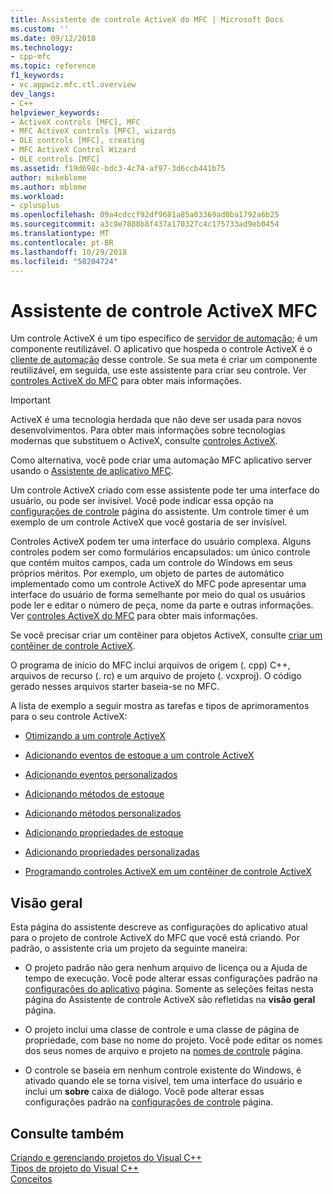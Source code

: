 ```yaml
---
title: Assistente de controle ActiveX do MFC | Microsoft Docs
ms.custom: ''
ms.date: 09/12/2018
ms.technology:
- cpp-mfc
ms.topic: reference
f1_keywords:
- vc.appwiz.mfc.ctl.overview
dev_langs:
- C++
helpviewer_keywords:
- ActiveX controls [MFC], MFC
- MFC ActiveX controls [MFC], wizards
- OLE controls [MFC], creating
- MFC ActiveX Control Wizard
- OLE controls [MFC]
ms.assetid: f19d698c-bdc3-4c74-af97-3d6ccb441b75
author: mikeblome
ms.author: mblome
ms.workload:
- cplusplus
ms.openlocfilehash: 09a4cdccf92df9681a85a03369ad0ba1792a6b25
ms.sourcegitcommit: a3c9e7888b8f437a170327c4c175733ad9eb0454
ms.translationtype: MT
ms.contentlocale: pt-BR
ms.lasthandoff: 10/29/2018
ms.locfileid: "50204724"
---
```

# <a name="mfc-activex-control-wizard"></a>Assistente de controle ActiveX MFC

Um controle ActiveX é um tipo específico de [servidor de automação](../../mfc/automation-servers.md); é um componente reutilizável. O aplicativo que hospeda o controle ActiveX é o [cliente de automação](../../mfc/automation-clients.md) desse controle. Se sua meta é criar um componente reutilizável, em seguida, use este assistente para criar seu controle. Ver [controles ActiveX do MFC](../../mfc/mfc-activex-controls.md) para obter mais informações.

>[!IMPORTANT]
> ActiveX é uma tecnologia herdada que não deve ser usada para novos desenvolvimentos. Para obter mais informações sobre tecnologias modernas que substituem o ActiveX, consulte [controles ActiveX](../activex-controls.md).

Como alternativa, você pode criar uma automação MFC aplicativo server usando o [Assistente de aplicativo MFC](../../mfc/reference/mfc-application-wizard.md).

Um controle ActiveX criado com esse assistente pode ter uma interface do usuário, ou pode ser invisível. Você pode indicar essa opção na [configurações de controle](../../mfc/reference/control-settings-mfc-activex-control-wizard.md) página do assistente. Um controle timer é um exemplo de um controle ActiveX que você gostaria de ser invisível.

Controles ActiveX podem ter uma interface do usuário complexa. Alguns controles podem ser como formulários encapsulados: um único controle que contém muitos campos, cada um controle do Windows em seus próprios méritos. Por exemplo, um objeto de partes de automático implementado como um controle ActiveX do MFC pode apresentar uma interface do usuário de forma semelhante por meio do qual os usuários pode ler e editar o número de peça, nome da parte e outras informações. Ver [controles ActiveX do MFC](../../mfc/mfc-activex-controls.md) para obter mais informações.

Se você precisar criar um contêiner para objetos ActiveX, consulte [criar um contêiner de controle ActiveX](../../mfc/reference/creating-an-mfc-activex-control-container.md).

O programa de início do MFC inclui arquivos de origem (. cpp) C++, arquivos de recurso (. rc) e um arquivo de projeto (. vcxproj). O código gerado nesses arquivos starter baseia-se no MFC.

A lista de exemplo a seguir mostra as tarefas e tipos de aprimoramentos para o seu controle ActiveX:

- [Otimizando a um controle ActiveX](../../mfc/mfc-activex-controls-optimization.md)

- [Adicionando eventos de estoque a um controle ActiveX](../../mfc/mfc-activex-controls-adding-stock-events-to-an-activex-control.md)

- [Adicionando eventos personalizados](../../mfc/mfc-activex-controls-adding-custom-events.md)

- [Adicionando métodos de estoque](../../mfc/mfc-activex-controls-adding-stock-methods.md)

- [Adicionando métodos personalizados](../../mfc/mfc-activex-controls-adding-custom-methods.md)

- [Adicionando propriedades de estoque](../../mfc/mfc-activex-controls-adding-stock-properties.md)

- [Adicionando propriedades personalizadas](../../mfc/mfc-activex-controls-adding-custom-properties.md)

- [Programando controles ActiveX em um contêiner de controle ActiveX](../../mfc/programming-activex-controls-in-a-activex-control-container.md)

## <a name="overview"></a>Visão geral

Esta página do assistente descreve as configurações do aplicativo atual para o projeto de controle ActiveX do MFC que você está criando. Por padrão, o assistente cria um projeto da seguinte maneira:

- O projeto padrão não gera nenhum arquivo de licença ou a Ajuda de tempo de execução. Você pode alterar essas configurações padrão na [configurações do aplicativo](../../mfc/reference/application-settings-mfc-activex-control-wizard.md) página. Somente as seleções feitas nesta página do Assistente de controle ActiveX são refletidas na **visão geral** página.

- O projeto inclui uma classe de controle e uma classe de página de propriedade, com base no nome do projeto. Você pode editar os nomes dos seus nomes de arquivo e projeto na [nomes de controle](../../mfc/reference/control-names-mfc-activex-control-wizard.md) página.

- O controle se baseia em nenhum controle existente do Windows, é ativado quando ele se torna visível, tem uma interface do usuário e inclui um **sobre** caixa de diálogo. Você pode alterar essas configurações padrão na [configurações de controle](../../mfc/reference/control-settings-mfc-activex-control-wizard.md) página.

## <a name="see-also"></a>Consulte também

[Criando e gerenciando projetos do Visual C++](../../ide/creating-and-managing-visual-cpp-projects.md)<br/>
[Tipos de projeto do Visual C++](../../ide/visual-cpp-project-types.md)<br/>
[Conceitos](../../atl/active-template-library-atl-concepts.md)


